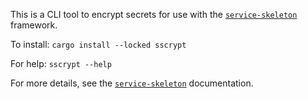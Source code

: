 This is a CLI tool to encrypt secrets for use with the [`service-skeleton`](https://crates.io/crates/service-skeleton) framework.

To install: `cargo install --locked sscrypt`

For help: `sscrypt --help`

For more details, see the [`service-skeleton`](https://crates.io/crates/service-skeleton) documentation.

